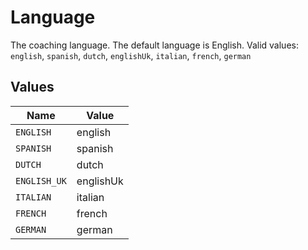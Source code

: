 # Language

The coaching language. The default language is English.  Valid values: `english`, `spanish`, `dutch`, `englishUk`, `italian`, `french`, `german`


## Values

| Name         | Value        |
| ------------ | ------------ |
| `ENGLISH`    | english      |
| `SPANISH`    | spanish      |
| `DUTCH`      | dutch        |
| `ENGLISH_UK` | englishUk    |
| `ITALIAN`    | italian      |
| `FRENCH`     | french       |
| `GERMAN`     | german       |